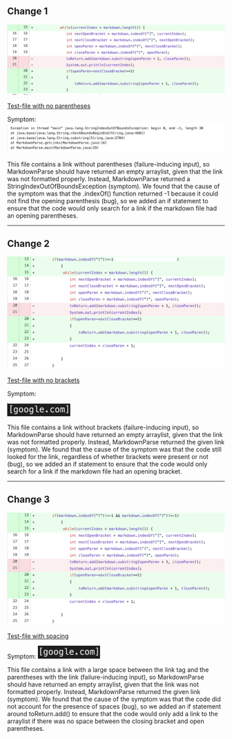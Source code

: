 ## Change 1

![Image](change1.png)

[Test-file with no parentheses](woohoo.md)

Symptom:
![Image](symptom1.png)

This file contains a link without parentheses (failure-inducing input), so MarkdownParse should have returned an empty arraylist, given that the link was not formatted properly. Instead, MarkdownParse returned a StringIndexOutOfBoundsException (symptom). We found that the cause of the symptom was that the .indexOf() function returned -1 because it could not find the opening parenthesis (bug), so we added an if statement to ensure that the code would only search for a link if the markdown file had an opening parentheses.

---
## Change 2

![Image](change2.png)

[Test-file with no brackets](ms.md)

Symptom:

![Image](symptom2.png)

This file contains a link without brackets (failure-inducing input), so MarkdownParse should have returned an empty arraylist, given that the link was not formatted properly. Instead, MarkdownParse returned the given link (symptom). We found that the cause of the symptom was that the code still looked for the link, regardless of whether brackets were present or not (bug), so we added an if statement to ensure that the code would only search for a link if the markdown file had an opening bracket.

---
## Change 3

![Image](change3.png)

[Test-file with spacing](cs1.md)

Symptom:
![Image](symptom3.png)

This file contains a link with a large space between the link tag and the parentheses with the link (failure-inducing input), so MarkdownParse should have returned an empty arraylist, given that the link was not formatted properly. Instead, MarkdownParse returned the given link (symptom). We found that the cause of the symptom was that the code did not account for the presence of spaces (bug), so we added an if statement around toReturn.add() to ensure that the code would only add a link to the arraylist if there was no space between the closing bracket and open parentheses.
